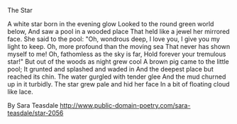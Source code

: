 The Star

A white star born in the evening glow
Looked to the round green world below,
And saw a pool in a wooded place
That held like a jewel her mirrored face.
She said to the pool: "Oh, wondrous deep,
I love you, I give you my light to keep.
Oh, more profound than the moving sea
That never has shown myself to me!
Oh, fathomless as the sky is far,
Hold forever your tremulous star!"
But out of the woods as night grew cool
A brown pig came to the little pool;
It grunted and splashed and waded in
And the deepest place but reached its chin.
The water gurgled with tender glee
And the mud churned up in it turbidly.
The star grew pale and hid her face
In a bit of floating cloud like lace.

By Sara Teasdale
http://www.public-domain-poetry.com/sara-teasdale/star-2056
